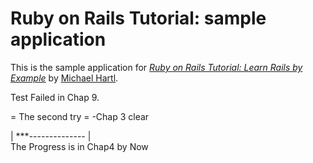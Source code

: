 # Ruby on Rails Tutorial: sample application

This is the sample application for
[*Ruby on Rails Tutorial: Learn Rails by Example*](http://railstutorial.org/)
by [Michael Hartl](http://michaelhartl.com/).

Test Failed in Chap 9.

= The second try = 
 -Chap 3 clear


| ***-------------- |			
The Progress is in Chap4 by Now